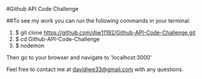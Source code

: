 #Github API Code Challenge

##To see my work you can run the following commands in your terminal:

1. $ git clone https://github.com/djw11192/Github-API-Code-Challenge.git
2. $ cd Github-API-Code-Challenge
3. $ nodemon

Then go to your browser and navigate to 'localhost:3000'

Feel free to contact me at davidjwe33@gmail.com with any questions.
